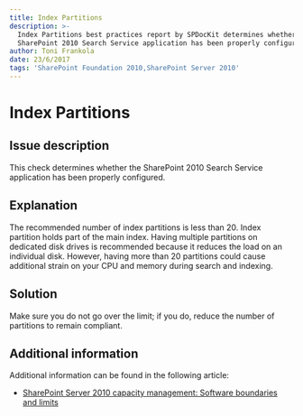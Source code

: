 ```yaml
---
title: Index Partitions
description: >-
  Index Partitions best practices report by SPDocKit determines whether the
  SharePoint 2010 Search Service application has been properly configured
author: Toni Frankola
date: 23/6/2017
tags: 'SharePoint Foundation 2010,SharePoint Server 2010'
---
```


# Index Partitions

## Issue description

This check determines whether the SharePoint 2010 Search Service application has been properly configured.

## Explanation

The recommended number of index partitions is less than 20. Index partition holds part of the main index. Having multiple partitions on dedicated disk drives is recommended because it reduces the load on an individual disk. However, having more than 20 partitions could cause additional strain on your CPU and memory during search and indexing.

## Solution

Make sure you do not go over the limit; if you do, reduce the number of partitions to remain compliant.

## Additional information

Additional information can be found in the following article:

* [SharePoint Server 2010 capacity management: Software boundaries and limits](https://technet.microsoft.com/en-us/library/cc262787%28v=office.14%29.aspx)

